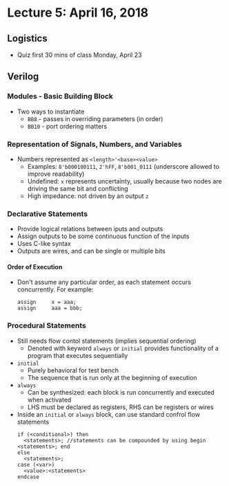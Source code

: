 # Lecture 5: April 16, 2018
## Logistics
* Quiz first 30 mins of class Monday, April 23
## Verilog
### Modules - Basic Building Block
* Two ways to instantiate
  * `BB8` - passes in overriding parameters (in order)
  * `BB10` - port ordering matters
### Representation of Signals, Numbers, and Variables
* Numbers represented as `<length>'<base><value>`
  * Examples: `8'b000100111`, `2'hFF`, `8'b001_0111` (underscore allowed to improve readability)
  * Undefined: `x` represents uncertainty, usually because two nodes are driving the same bit and conflicting
  * High impedance: not driven by an output `z`
### Declarative Statements
* Provide logical relations between iputs and outputs
* Assign outputs to be some continuous function of the inputs
* Uses C-like syntax
* Outputs are wires, and can be single or multiple bits
#### Order of Execution
* Don't assume any particular order, as each statement occurs concurrently. For example:
  ```
  assign     x = aaa;
  assign     aaa = bbb;
  ```
### Procedural Statements
* Still needs flow contol statements (implies sequential ordering)
  * Denoted with keyword `always` or `initial` provides functionality of a program that executes sequentially
* `initial`
  * Purely behavioral for test bench
  * The sequence that is run only at the beginning of execution
* `always`
  * Can be synthesized: each block is run concurrently and executed when activated
  * LHS must be declared as registers, RHS can be registers or wires
* Inside an `initial` or `always` block, can use standard confrol flow statements
  ```
  if (<conditional>) then
    <statements>; //statements can be compounded by using begin <statements>; end
  else
    <statements>;
  case (<var>)
    <value>:<statements>
  endcase
  ```
